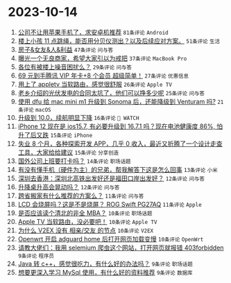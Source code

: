# 2023-10-14

1. [公司不让用苹果手机了，求安卓机推荐](https://www.v2ex.com/t/981906) `81条评论` `Android`
1. [楼上小孩 11 点跳绳，能否用分贝仪测出？以及后续应对方案。](https://www.v2ex.com/t/981920) `51条评论` `生活`
1. [房子&女友&人&利益](https://www.v2ex.com/t/981950) `47条评论` `问与答`
1. [曝光一个无良商家，希望大家引以为戒把](https://www.v2ex.com/t/981886) `37条评论` `MacBook Pro`
1. [各位有被楼上噪音困扰么？](https://www.v2ex.com/t/981942) `29条评论` `问与答`
1. [69 元到手腾讯 VIP 年卡+8 个会员 超级简单！](https://www.v2ex.com/t/981919) `27条评论` `优惠信息`
1. [用上了 appletv 当软路由，感觉很舒服](https://www.v2ex.com/t/981895) `26条评论` `Apple TV`
1. [老乡介绍的光伏发电的合同太坑了，他们可以挣多少呢](https://www.v2ex.com/t/981926) `25条评论` `问与答`
1. [使用 dfu 给 mac mini m1 升级到 Sonoma 后，还能降级到 Venturam 吗?](https://www.v2ex.com/t/981936) `21条评论` `macOS`
1. [升级到 10.0，续航明显下降](https://www.v2ex.com/t/981943) `16条评论` ` WATCH`
1. [iPhone 12 现在是 ios15.7, 有必要升级到 16.7.1 吗？现在电池健康度 86%, 怕升了后又跌](https://www.v2ex.com/t/981894) `15条评论` `iPhone`
1. [失业 8 个月，各种探索开发 APP，几乎 0 收入，最近又折腾了一个设计走查工具，大家给给建议](https://www.v2ex.com/t/981893) `15条评论` `分享创造`
1. [国外公司上班要打卡吗？](https://www.v2ex.com/t/981970) `14条评论` `职场话题`
1. [有没有懂手机（硬件为主）的兄弟，帮我解答下这是怎么回事](https://www.v2ex.com/t/981887) `13条评论` `小米`
1. [深圳去香港：深圳北高铁出发好还是福田口岸出发好？](https://www.v2ex.com/t/981900) `12条评论` `问与答`
1. [升降桌升高会晃动吗？](https://www.v2ex.com/t/981896) `12条评论` `问与答`
1. [跨省搬家有什么推荐的方案么？](https://www.v2ex.com/t/981971) `11条评论` `问与答`
1. [LCD 会烧屏吗？这是不是烧屏？ ROG Swift PG27AQ](https://www.v2ex.com/t/981948) `11条评论` `Apple`
1. [是否应该读个清北的非全 MBA？](https://www.v2ex.com/t/981986) `10条评论` `职场话题`
1. [Apple TV 当软路由，没必要吧！](https://www.v2ex.com/t/981964) `10条评论` `Apple TV`
1. [为什么 V2EX 没有 相亲/交友 的节点](https://www.v2ex.com/t/981949) `10条评论` `V2EX`
1. [Openwrt 开启 adguard home 后打开网页加载变慢](https://www.v2ex.com/t/981930) `10条评论` `OpenWrt`
1. [请教大佬们：我用 selemium 爬虫这个网站，打开网页就报错 403forbidden](https://www.v2ex.com/t/981974) `9条评论` `程序员`
1. [Java 转 c++，感觉很吃力，有什么好的办法吗？](https://www.v2ex.com/t/981954) `9条评论` `职场话题`
1. [想要更深入学习 MySql 使用，有什么好的资料推荐](https://www.v2ex.com/t/981941) `9条评论` `数据库`
